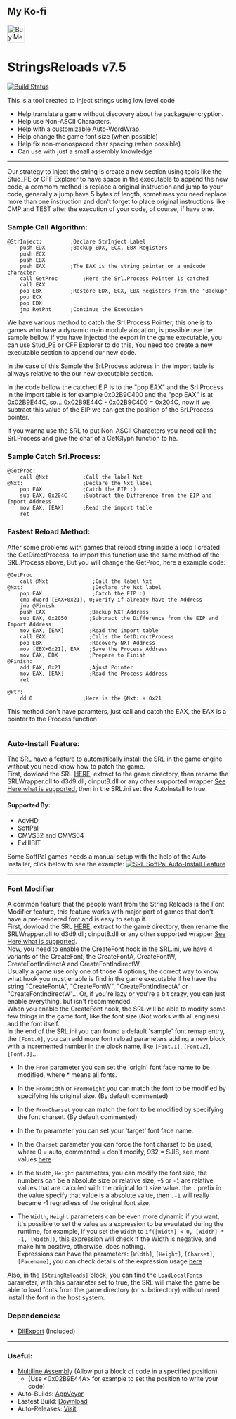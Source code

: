 ## My Ko-fi
<a href='https://ko-fi.com/Z8Z231I4Z' target='_blank'><img height='40' style='border:0px;height:40px;' src='https://cdn.ko-fi.com/cdn/kofi1.png?v=2' border='0' alt='Buy Me a Coffee at ko-fi.com' /></a>

# StringsReloads v7.5
[![Build Status](https://ci.appveyor.com/api/projects/status/github/marcussacana/StringReloads?branch=master&retina=true)](https://ci.appveyor.com/project/marcussacana/StringReloads)


This is a tool created to inject strings using low level code

* Help translate a game without discovery about he package/encryption.
* Help use Non-ASCII Characters.
* Help with a customizable Auto-WordWrap.
* Help change the game font size (when possible)
* Help fix non-monospaced char spacing (when possible)
* Can use with just a small assembly knowledge


---
Our strategy to inject the string is create a new section using tools like the Stud_PE or CFF Explorer to have space in the executable to append the new code, a commom method is replace a original instruction and jump to your code, generally a jump have 5 bytes of length, sometimes you need replace more than one instruction and don't forget to place original instructions like CMP and TEST after the execution of your code, of course, if have one.

### Sample Call Algorithm:
```Assembly
@StrInject:			;Declare StrInject Label
	push EDX		;Backup EDX, ECX, EBX Registers
	push ECX
	push EBX
	push EAX		;The EAX is the string pointer or a unicode character
	call GetProc		;Here the Srl.Process Pointer is catched
	call EAX
	pop EBX			;Restore EDX, ECX, EBX Registers from the "Backup"
	pop ECX
	pop EDX
	jmp RetPnt		;Continue the Execution
```

We have various method to catch the Srl.Process Pointer, this one is to games who have a dynamic main module alocation, is possible use the sample bellow if you have injected the export in the game executable, you can use Stud_PE or CFF Explorer to do this, You need too create a new executable section to append our new code. 

In the case of this Sample the Srl.Process address in the import table is allways relative to the our new executable section.

In the code bellow the catched EIP is to the "pop EAX" and the Srl.Process in the import table is for example 0x02B9C400 and the "pop EAX" is at 0x02B9E44C, so...
0x02B9E44C - 0x02B9C400 = 0x204C, now if we subtract this value of the EIP we can get the position of the Srl.Process pointer.

If you wanna use the SRL to put Non-ASCII Characters you need call the Srl.Process and give the char of a GetGlyph function to he.

### Sample Catch Srl.Process:
```Assembly
@GetProc:
	call @Nxt	    	;Call the label Nxt
@Nxt:				    ;Declare the Nxt label
	pop EAX 		    ;Catch the EIP :)
	sub EAX, 0x204C		;Subtract the Difference from the EIP and Import Address
	mov EAX, [EAX]		;Read the import table
	ret
```
### Fastest Reload Method:
After some problems with games that reload string inside a loop I created the GetDirectProcess, to import this function use the same method of the SRL.Process above, But you will change the GetProc, here a example code:

```Assembly
@GetProc:
	call @Nxt	    	   ;Call the label Nxt
@Nxt:			    	   ;Declare the Nxt label
	pop EAX 		       ;Catch the EIP :)
	cmp dword [EAX+0x21], 0;Verify if already have the Address
	jne @Finish
	push EAX              ;Backup NXT Address
	sub EAX, 0x2050		  ;Subtract the Difference from the EIP and Import Address
	mov EAX, [EAX]		  ;Read the import table
	call EAX              ;Calls the GetDirectProcess
	pop EBX               ;Recovery NXT Address
	mov [EBX+0x21], EAX   ;Save the Process Address
	mov EAX, EBX          ;Prepare to Finish
@Finish:
	add EAX, 0x21         ;Ajust Pointer
	mov EAX, [EAX]		  ;Read the Process Address
	ret

@Ptr:
	dd 0                ;Here is the @Nxt: + 0x21

```
This method don't have paramters, just call and catch the EAX, the EAX is a pointer to the Process function

---

### Auto-Install Feature:
The SRL have a feature to automatically install the SRL in the game engine without you need know how to patch the game.  
First, dowload the SRL [HERE](https://github.com/marcussacana/StringReloads/releases/latest), extract to the game directory, then rename the SRLWrapper.dll to d3d9.dll; dinput8.dll or any other supported wrapper [See Here what is supported](https://github.com/marcussacana/StringReloads/tree/master/SRLWrapper/Wrapper), then in the SRL.ini set the AutoInstall to true.    

#### Supported By:
- AdvHD
- SoftPal
- CMVS32 and CMVS64
- ExHIBIT

Some SoftPal games needs a manual setup with the help of the Auto-Installer, click below to see the example:
[![SRL SoftPal Auto-Install Feature](http://img.youtube.com/vi/RAgZQBWqiJQ/0.jpg)](http://www.youtube.com/watch?v=RAgZQBWqiJQ "SRL SoftPal Auto-Install Feature")

---

### Font Modifier
A common feature that the people want from the String Reloads is the Font Modifier feature, this feature works with major part of games that don't have a pre-rendered font and is easy to setup it.  
First, dowload the SRL [HERE](https://github.com/marcussacana/StringReloads/releases/latest), extract to the game directory, then rename the SRLWrapper.dll to d3d9.dll; dinput8.dll or any other supported wrapper [See Here what is supported](https://github.com/marcussacana/StringReloads/tree/master/SRLWrapper/Wrapper).  
Now, you need to enable the CreateFont hook in the SRL.ini, we have 4 variants of the CreateFont, the CreateFontA, CreateFontW, CreateFontIndirectA and CreateFontIndirectW.  
Usually a game use only one of those 4 options, the correct way to know what hook you must enable is find in the game executable if he have the string "CreateFontA", "CreateFontW", "CreateFontIndirectA" or "CreateFontIndirectW"... Or, if you're lazy or you're a bit crazy, you can just enable everything, but isn't recommended.  
When you enable the CreateFont hook, the SRL will be able to modify some few things in the game font, like the font size (Not works with all engines) and the font itself.  
In the end of the SRL.ini you can found a default 'sample' font remap entry, the `[Font.0]`, you can add more font reload parameters adding a new block with a incremented number in the block name, like `[Font.1]`, `[Font.2]`, `[Font.3]`...  
- In the `From` parameter you can set the 'origin' font face name to be modified, where * means all fonts.
- In the `FromWidth` or `FromHeight` you can match the font to be modified by specifying his original size. (By default commented)
- In the `FromCharset` you can match the font to be modified by specifying the font charset. (By default commented)
- In the `To` parameter you can set your 'target' font face name.
- In the `Charset` parameter you can force the font charset to be used, where 0 = auto, commented = don't modify, 932 = SJIS, see more values [here](https://docs.microsoft.com/en-us/windows/win32/intl/code-page-identifiers)
- In the `Width`, `Height` parameters, you can modify the font size, the numbers can be a absolute size or relative size, `+5` or `-1` are relative values that are calculed with  the original font size value. the `.` prefix in the value specify that value is a absolute value, then `.-1` will really became -1 regradless of the original font size.  

- The `Width`, `Height` parameters can be even more dynamic if you want, it's possible to set the value as a expression to be evaulated during the runtime, for example, if you set the `Width` to `if([Width] < 0, [Width] * -1, [Width])`, this expression will check if the Width is negative, and make him positive, otherwise, does nothing.  
Expressions can have the parameters: `[Width]`, `[Height]`, `[Charset]`, `[Facename]`, you can check details of the expression usage [here](https://github.com/ncalc/ncalc/wiki)

Also, in the `[StringReloads]` block, you can find the `LoadLocalFonts` parameter, with this parameter set to true, the SRL will make the game be able to load fonts from the game directory (or subdirectory) without need install the font in the host system.

### Dependencies:
*	[DllExport](https://github.com/3F/DllExport) (Included)
---
### Useful:
* [Multiline Assembly](http://rammichael.com/multimate-assembler) (Allow put a block of code in a specified position)
	*  (Use <0x02B9E44A> for example to set the position to write your code)
* Auto-Builds: [AppVeyor](https://ci.appveyor.com/project/marcussacana/StringReloads/build/artifacts)
* Lastest Build: [Download](https://ci.appveyor.com/api/projects/marcussacana/StringReloads/artifacts/SRL/bin/SRLEngine.zip)
* Auto-Releases: [Visit](https://github.com/marcussacana/StringReloads/releases/latest)
